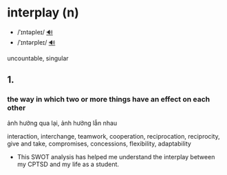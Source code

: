 # interplay (n)

- /ˈɪntəpleɪ/ [🔊](https://www.oxfordlearnersdictionaries.com/media/english/uk_pron/i/int/inter/interplay__gb_1.mp3)
- /ˈɪntərpleɪ/ [🔊](https://www.oxfordlearnersdictionaries.com/media/english/us_pron/i/int/inter/interplay__us_1.mp3)

uncountable, singular

## 1.

### the way in which two or more things have an effect on each other

ảnh hưởng qua lại, ảnh hưởng lẫn nhau

interaction, interchange, teamwork, cooperation, reciprocation, reciprocity, give and take, compromises, concessions, flexibility, adaptability

- This SWOT analysis has helped me understand the interplay between my CPTSD and my life as a student.